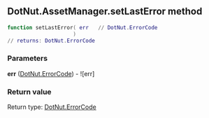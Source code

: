 ## DotNut.AssetManager.setLastError method


```lua
function setLastError( err   // DotNut.ErrorCode
                     )
// returns: DotNut.ErrorCode
```


### Parameters

**err** ([DotNut.ErrorCode](../../DotNut/ErrorCode.md)) - ![err]

### Return value

Return type: [DotNut.ErrorCode](../../DotNut/ErrorCode.md)

